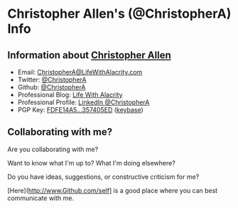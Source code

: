 # Christopher Allen's (@ChristopherA) Info

## Information about [Christopher Allen](https://ChristopherA.info)

<ul>
  <li>Email: <a href="mailto:ChristopherA@LifeWithAlacrity.com" rel="me">ChristopherA@LifeWithAlacrity.com</a></li>
  <li>Twitter: <a href="https://twitter.com/ChristopherA" rel="me">@ChristopherA</a></li>
  <li>Github: <a href="https://github.com/ChristopherA" rel="me">@ChristopherA</a></li>
  <li>Professional Blog: <a href="https://LifeWithAlacrity.com" rel="me">Life With Alacrity</a></li>
  <li>Professional Profile: <a href="https://LinkedIn.com/in/ChristopherA" rel="me">LinkedIn @ChristopherA</a></li>
  <li>PGP Key: <a href rel="pgpkey" href="https://raw.githubusercontent.com/ChristopherA/self/master/357405ED.asc">FDFE14A5…357405ED</a> (<a href="https://keybase.io/christophera" rel="me">keybase</a>)</li>
</ul>

## Collaborating with me?

Are you collaborating with me?

Want to know what I'm up to? What I'm doing elsewhere?

Do you have ideas, suggestions, or constructive criticism for me?

[Here](http://www.Github.com/self] is a good place where you can best communicate with me.


